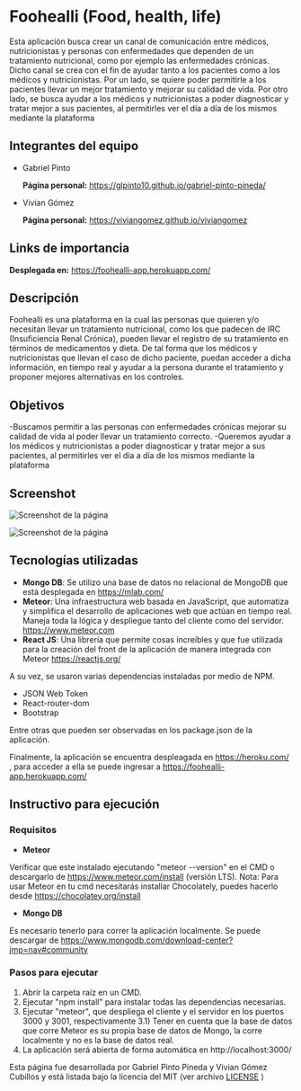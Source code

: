 # Foohealli (Food, health, life)
Esta aplicación busca crear un canal de comunicación entre médicos, nutricionistas y personas con enfermedades que dependen de un tratamiento nutricional, como por ejemplo las enfermedades crónicas. Dicho canal se crea con el fin de ayudar tanto a los pacientes como a los médicos y nutricionistas. Por un lado, se quiere poder permitirle a los pacientes llevar un mejor tratamiento y mejorar su calidad de vida. Por otro lado, se busca ayudar a los médicos y nutricionistas a poder diagnosticar y tratar mejor a sus pacientes, al permitirles ver el día a día de los mismos mediante la plataforma

## Integrantes del equipo
- Gabriel Pinto

  **Página personal:** https://glpinto10.github.io/gabriel-pinto-pineda/

- Vivian Gómez

  **Página personal:** https://viviangomez.github.io/viviangomez

## Links de importancia

**Desplegada en:** https://foohealli-app.herokuapp.com/

## Descripción
Foohealli es una plataforma en la cual las personas que quieren y/o necesitan llevar un tratamiento nutricional, como los que padecen de IRC (Insuficiencia Renal Crónica), pueden llevar el registro de su tratamiento en términos de medicamentos y dieta. De tal forma que los médicos y nutricionistas que llevan el caso de dicho paciente, puedan acceder a dicha información, en tiempo real y ayudar a la persona durante el tratamiento y proponer mejores alternativas en los controles. 


## Objetivos

-Buscamos permitir a las personas con enfermedades crónicas mejorar su calidad de vida al poder llevar un tratamiento correcto.
-Queremos ayudar a los médicos y nutricionistas a poder diagnosticar y tratar mejor a sus pacientes, al permitirles ver el día a día de los mismos mediante la plataforma

## Screenshot
![Screenshot de la página](https://raw.githubusercontent.com/VivianGomez/canal-nutricion/master/public/dashboardPaciente.PNG?style=centerme)

![Screenshot de la página](https://raw.githubusercontent.com/VivianGomez/canal-nutricion/master/public/medicamentosPaciente.PNG?style=centerme)

## Tecnologías utilizadas

- **Mongo DB**: Se utilizo una base de datos no relacional de MongoDB que está desplegada en https://mlab.com/
- **Meteor**: Una infraestructura web basada en JavaScript, que automatiza y simplifica el desarrollo de aplicaciones web que actúan en tiempo real. 
Maneja toda la lógica y despliegue tanto del cliente como del servidor. https://www.meteor.com
- **React JS**: Una librería que permite cosas increíbles y que fue utilizada para la creación del front de la aplicación de manera integrada con Meteor https://reactjs.org/

A su vez, se usaron varias dependencias instaladas por medio de NPM.

- JSON Web Token
- React-router-dom
- Bootstrap

Entre otras que pueden ser observadas en los package.json de la aplicación.

Finalmente, la aplicación se encuentra despleagada en https://heroku.com/ , para acceder a ella se puede ingresar a https://foohealli-app.herokuapp.com/

## Instructivo para ejecución

### Requisitos

- **Meteor** 

Verificar que este instalado ejecutando "meteor --version" en el CMD o descargarlo de https://www.meteor.com/install (versión LTS).
Nota: Para usar Meteor en tu cmd necesitarás installar Chocolately, puedes hacerlo desde https://chocolatey.org/install

- **Mongo DB**

Es necesario tenerlo para correr la aplicación localmente. Se puede descargar de https://www.mongodb.com/download-center?jmp=nav#community


### Pasos para ejecutar

1) Abrir la carpeta raíz en un CMD.
2) Ejecutar "npm install" para instalar todas las dependencias necesarias.
3) Ejecutar "meteor", que despliega el cliente y el servidor en los puertos 3000 y 3001, respectivamente
3.1) Tener en cuenta que la base de datos que corre Meteor es su propia base de datos de Mongo, la corre localmente y
no es la base de datos real.
5) La aplicación será abierta de forma automática en http://localhost:3000/


Esta página fue desarrollada por Gabriel Pinto Pineda y Vivian Gómez Cubillos y está listada bajo la licencia del MIT (ver archivo [LICENSE](https://github.com/VivianGomez/canal-nutricion/blob/master/LICENSE) )
